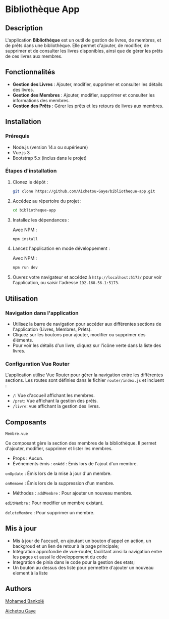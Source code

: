# Bibliothèque App

## Description
L'application **Bibliothèque** est un outil de gestion de livres, de membres, et de prêts dans une bibliothèque. Elle permet d'ajouter, de modifier, de supprimer et de consulter les livres disponibles, ainsi que de gérer les prêts de ces livres aux membres.

## Fonctionnalités
- **Gestion des Livres** : Ajouter, modifier, supprimer et consulter les détails des livres.
- **Gestion des Membres** : Ajouter, modifier, supprimer et consulter les informations des membres.
- **Gestion des Prêts** : Gérer les prêts et les retours de livres aux membres.

## Installation

### Prérequis
- Node.js (version 14.x ou supérieure)
- Vue.js 3
- Bootstrap 5.x (inclus dans le projet)

### Étapes d'installation

1. Clonez le dépôt :

    ```bash
    git clone https://github.com/Aichetou-Gaye/bibliotheque-app.git
    ```

2. Accédez au répertoire du projet :

    ```bash
    cd bibliotheque-app
    ```

3. Installez les dépendances :

    Avec NPM :

    ```bash
    npm install
    ```

4. Lancez l'application en mode développement :

    Avec NPM :

    ```bash
    npm run dev
    ```
5. Ouvrez votre navigateur et accédez à `http://localhost:5173/` pour voir l'application, ou saisir l'adresse `192.168.56.1:5173`.

## Utilisation

### Navigation dans l'application
- Utilisez la barre de navigation pour accéder aux différentes sections de l'application (Livres, Membres, Prêts).
- Cliquez sur les boutons pour ajouter, modifier ou supprimer des éléments.
- Pour voir les détails d'un livre, cliquez sur l'icône verte dans la liste des livres.

### Configuration Vue Router
L'application utilise Vue Router pour gérer la navigation entre les différentes sections. Les routes sont définies dans le fichier `router/index.js` et incluent :
- `/`: Vue d'accueil affichant les membres.
- `/pret`: Vue affichant la gestion des prêts.
- `/livre`: vue affichant la gestion des livres.

## Composants

`Membre.vue`

 Ce composant gère la section des membres de la bibliothèque. Il permet d'ajouter, modifier, supprimer et lister les membres.
- Props : Aucun.
- Événements émis :
`onAdd` : Émis lors de l'ajout d'un membre.

`onUpdate` : Émis lors de la mise à jour d'un membre.

`onRemove` : Émis lors de la suppression d'un membre.
- Méthodes :
`addMembre` : Pour ajouter un nouveau membre.

`editMembre` : Pour modifier un membre existant.

`deleteMembre` : Pour supprimer un membre.

## Mis à jour

- Mis à jour de l'accueil, en ajoutant un bouton d'appel en action, un backgroud et un lien de retour à la page principale;
- Intégration approfondie de vue-router, facilitant ainsi la navigation entre les pages et aussi le développement du code
- Integration de pinia dans le code pour la gestion des etats;
- Un bouton au dessus des liste pour permettre d'ajouter un nouveau element à la liste

##  Authors

[Mohamed Bankolé](https://github.com/medbankole97/)

[Aichetou Gaye](https://github.com/Aichetou-Gaye/)

